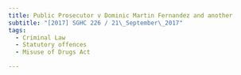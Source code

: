 ```yaml
---
title: Public Prosecutor v Dominic Martin Fernandez and another 
subtitle: "[2017] SGHC 226 / 21\_September\_2017"
tags:
  - Criminal Law
  - Statutory offences
  - Misuse of Drugs Act

---
```


